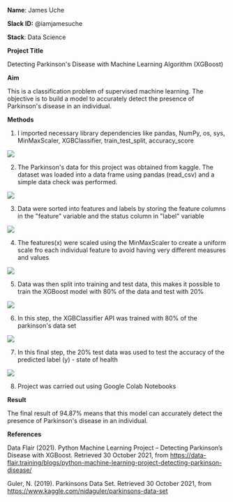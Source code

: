 
**Name**: James Uche

**Slack ID:** @iamjamesuche

**Stack**: Data Science

**Project Title**

Detecting Parkinson's Disease with Machine Learning Algorithm (XGBoost)

**Aim**

This is a classification problem of supervised machine learning. The objective is to build a model to accurately detect the presence of Parkinson's disease in an individual.

**Methods**

1.  I imported necessary library dependencies like pandas, NumPy, os, sys, MinMaxScaler, XGBClassifier, train_test_split, accuracy_score

![](https://lh6.googleusercontent.com/8uFalyM-aIEvZRXFD1-hcRYtGiLD7qh7Q7IuhxXcEVqDKUl3gTdX8alrrZoVwoXRG_KL3gDoyZELZcVVX6X187jy7vaTOSX9LCzPCR3Ol2VeJ0g1NigkWlNY7lisbDmdbuqzZEE)

2.  The Parkinson's data for this project was obtained from kaggle. The dataset was loaded into a data frame using pandas (read_csv) and a simple data check was performed.

![](https://lh4.googleusercontent.com/nsSTbAOyObep_-FomfK8At6RCQSkjTUiEPSJmKoTZ13jsVxdFbYoYkPLvyKB3ydIRn2WUdS3A_gKk9-YmyvrmR4wN36FZZE8lkMfoe0F8Aah6O6KYv-KGY4eVvaS7FjG26KGRGo)

3.  Data were sorted into features and labels by storing the feature columns in the "feature" variable and the status column in "label" variable

![](https://lh4.googleusercontent.com/_msHNVZH4DCRTj9g3UcAvH0iCo7ObD-TMK2pPQjUqUeAq8co_LMeHvnJyq5M1VaOWBppMZsY6ExLRGaRBZdtVDuKqpfvBT2bj6BCBHLn_zYIS577l7bNYt0eWpsBXbHzXiM8mkM)

4.  The features(x) were scaled using the MinMaxScaler to create a uniform scale fro each individual feature to avoid having very different measures and values

![](https://lh3.googleusercontent.com/aN0_v_EU-4CowbUVDY47vVZmMkPvFRoXe1w_9QYeYk_upKVwooyhrXqSz1QCZn4hI_rhJl-Af1-2EZZFbrN6dmbIjj21hK0CGSawkKt_xXWdN-WuZYK3wakkTTBf9MKK9TU_S_g)

5.  Data was then split into training and test data, this makes it possible to train the XGBoost model with 80% of the data and test with 20%

![](https://lh5.googleusercontent.com/gEjACoJgr57Twf5-Ko2LHepA7cYgejRKmuGE0V8YFlNF6m5los3uHLZfGyLqH2yDN94SdEpOm4aUmrCIciPEMHKHJa3NcIy7_23vr0hiSo0toZHPDQL20WlBh08nCL8pXSZN7Y4)

6.  In this step, the XGBClassifier API was trained with 80% of the parkinson's data set 

![](https://lh3.googleusercontent.com/2G0vtdgxeOW91JiTlTxAvvMLa7UmOhciWBTt9Xsd2R6WdRv0El0CAGwwjebAYGKuSGIQgHnaLmppYQz3VBsO9w-gIZ5a7YrkLPOSZNeSQXqVenaLKg0ehTlyzKkRRkYMqPoYGPM)

7.  In this final step, the 20% test data was used to test the accuracy of the predicted label (y) - state of health

![](https://lh3.googleusercontent.com/EpyZvXHV-lE69ZwtvMSIFi4n-_6VOXrDScQRfpt9MSve6HtFiEPAJpg9sFsoAZNdBPyRZ_Br3lJ6UHQiE45enbcMVZZr56i7AIqv-ukCUMck1uiIqjl8t9QBuvv88_Fb4t1f2Cs)

8.  Project was carried out using Google Colab Notebooks

**Result**

The final result of 94.87% means that this model can accurately detect the presence of Parkinson's disease in an individual.

**References**

Data Flair (2021). Python Machine Learning Project – Detecting Parkinson’s Disease with XGBoost. Retrieved 30 October 2021, from <https://data-flair.training/blogs/python-machine-learning-project-detecting-parkinson-disease/>

Guler, N. (2019). Parkinsons Data Set. Retrieved 30 October 2021, from https://www.kaggle.com/nidaguler/parkinsons-data-set
